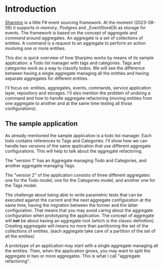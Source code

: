 # Introduction

[Sharpino](https://github.com/tonyx/Micro_ES_FSharp_Lib) is a little F# event sourcing framework.
At the moment (2023-08-06) it supports _in memory_, _Postgres_ and _EventStoreDb as storage for events.
The framework is based on the concept of _aggregate_ and _command_ around aggregates.
An aggregate is a set of collections of entities. A command is a request to an aggregate to perform an action involving one or more entities.

This doc is quick overview of how Sharpino works by means of its sample application: a Todo list manager with tags and categories. Tags and categories work as a way to classify todos. We will see the difference between having a single aggregate managing all the entities and having separate aggregates for different entities.

I'll focus on: entities, aggregates, events, commands, service application layer, repository and storages.
I'll also mention the problem of undoing a command and how to handle aggregate refactoring (moving entities from one aggregate to another and at the same time testing all those configurations).

## The sample application

As already mentioned the sample application is a todo list manager. Each todo contains references to Tags and Categories.
I'll show how we can handle two versions of the same application that use different aggregate configurations. This will help to talk about the aggregate refactoring.

The "version 1" has an Aggregate managing Todo and Categories, and another aggregate managing Tags.

The "version 2" of the application consists of three different aggregates: one for the Todo model, one for the Categories model, and another one for the Tags model.

The challenge about being able to write parametric tests that can be executed against the current and the next aggregate configuration at the same time, having the migration between the former and the latter configuration.
That means that you may avoid caring about the aggregate configuration when prototyping the application. The concept of aggregate will __not__ be about having an aggregate root (which is the classic definition). Creating aggreagate will means no more than partitioning the set of the collections of entities. (each aggregate take care of a partition of the set of all the entities)

A prototype of an application may start with a single aggregate managing all the entities. Then, when the application grows, you may want to split the aggregate in two or more aggregates. This is what I call "aggregate refactoring".

